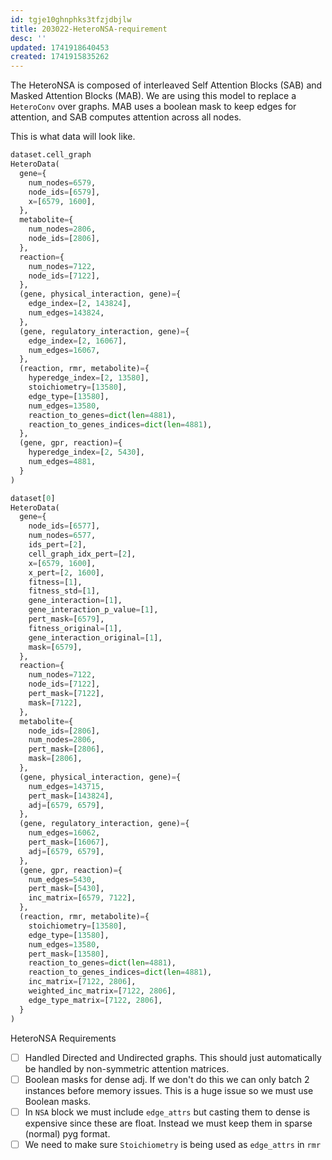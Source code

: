 ```yaml
---
id: tgje10ghnphks3tfzjdbjlw
title: 203022-HeteroNSA-requirement
desc: ''
updated: 1741918640453
created: 1741915835262
---
```

The HeteroNSA is composed of interleaved Self Attention Blocks (SAB) and Masked Attention Blocks (MAB). We are using this model to replace a `HeteroConv` over graphs. MAB uses a boolean mask to keep edges for attention, and SAB computes attention across all nodes.

This is what data will look like.

```python
dataset.cell_graph
HeteroData(
  gene={
    num_nodes=6579,
    node_ids=[6579],
    x=[6579, 1600],
  },
  metabolite={
    num_nodes=2806,
    node_ids=[2806],
  },
  reaction={
    num_nodes=7122,
    node_ids=[7122],
  },
  (gene, physical_interaction, gene)={
    edge_index=[2, 143824],
    num_edges=143824,
  },
  (gene, regulatory_interaction, gene)={
    edge_index=[2, 16067],
    num_edges=16067,
  },
  (reaction, rmr, metabolite)={
    hyperedge_index=[2, 13580],
    stoichiometry=[13580],
    edge_type=[13580],
    num_edges=13580,
    reaction_to_genes=dict(len=4881),
    reaction_to_genes_indices=dict(len=4881),
  },
  (gene, gpr, reaction)={
    hyperedge_index=[2, 5430],
    num_edges=4881,
  }
)
```

```python
dataset[0]
HeteroData(
  gene={
    node_ids=[6577],
    num_nodes=6577,
    ids_pert=[2],
    cell_graph_idx_pert=[2],
    x=[6579, 1600],
    x_pert=[2, 1600],
    fitness=[1],
    fitness_std=[1],
    gene_interaction=[1],
    gene_interaction_p_value=[1],
    pert_mask=[6579],
    fitness_original=[1],
    gene_interaction_original=[1],
    mask=[6579],
  },
  reaction={
    num_nodes=7122,
    node_ids=[7122],
    pert_mask=[7122],
    mask=[7122],
  },
  metabolite={
    node_ids=[2806],
    num_nodes=2806,
    pert_mask=[2806],
    mask=[2806],
  },
  (gene, physical_interaction, gene)={
    num_edges=143715,
    pert_mask=[143824],
    adj=[6579, 6579],
  },
  (gene, regulatory_interaction, gene)={
    num_edges=16062,
    pert_mask=[16067],
    adj=[6579, 6579],
  },
  (gene, gpr, reaction)={
    num_edges=5430,
    pert_mask=[5430],
    inc_matrix=[6579, 7122],
  },
  (reaction, rmr, metabolite)={
    stoichiometry=[13580],
    edge_type=[13580],
    num_edges=13580,
    pert_mask=[13580],
    reaction_to_genes=dict(len=4881),
    reaction_to_genes_indices=dict(len=4881),
    inc_matrix=[7122, 2806],
    weighted_inc_matrix=[7122, 2806],
    edge_type_matrix=[7122, 2806],
  }
)
```


HeteroNSA Requirements

- [ ] Handled Directed and Undirected graphs. This should just automatically be handled by non-symmetric attention matrices.
- [ ] Boolean masks for dense adj. If we don't do this we can only batch 2 instances before memory issues. This is a huge issue so we must use Boolean masks.
- [ ] In `NSA` block we must include `edge_attrs` but casting them to dense is expensive since these are float. Instead we must keep them in sparse (normal) pyg format.
- [ ] We need to make sure `Stoichiometry` is being used as `edge_attrs` in `rmr` 